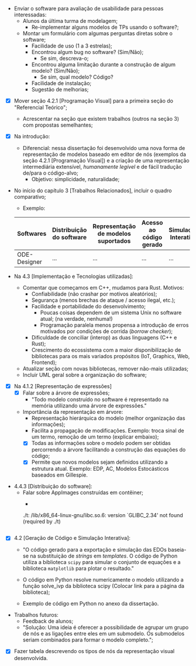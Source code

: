- Enviar o software para avaliação de usabilidade para pessoas interessadas:
    - Alunos da última turma de modelagem;
        - Re-implementar alguns modelos de TPs usando o software?;
    - Montar um formulário com algumas perguntas diretas sobre o software;
        - Facilidade de uso (1 a 3 estrelas);
        - Encontrou algum bug no software? (Sim/Não);
            - Se sim, descreva-o;
        - Encontrou alguma limitação durante a construção de algum modelo? (Sim/Não);
            - Se sim, qual modelo? Código?
        - Facilidade de instalação;
        - Sugestão de melhorias;

- [x] Mover seção 4.2.1 [Programação Visual] para a primeira seção do "Referencial Teórico";
    - Acrescentar na seção que existem trabalhos (outros na seção 3) com propostas semelhantes;

- [x] Na introdução:
    - Diferencial: nessa dissertação foi desenvolvido uma nova forma de representação de modelos baseado em editor de nós (exemplos da seção 4.2.1 [Programação Visual]) e a criação de uma representação intermediária extensível, *humanamente legível* e de fácil tradução de/para o código-alvo;
        - Objetivo: simplicidade, naturalidade;

- No início do capítulo 3 [Trabalhos Relacionados], incluir o quadro comparativo;
    - Exemplo:
    
    | Softwares | Distribuição do software | Representação de modelos suportados | Acesso ao código gerado | Simulação Interativa |
    | --- | --- | --- | --- | --- |
    | ODE-Designer | ... | ... | ... | ... |

- Na 4.3 [Implementação e Tecnologias utilizadas]:
    - Comentar que começamos em C++, mudamos para Rust. Motivos:
        - Confiabilidade (não crashar por motivos aleatórios);
        - Segurança (menos brechas de ataque / acesso ilegal, etc.);
        - Facilidade e portabilidade do desenvolvimento;
            - Poucas coisas dependem de um sistema Unix no software atual; (na verdade, nenhuma!)
            - Programação paralela menos propensa a introdução de erros motivados por condições de corrida (*borrow checker*);
        - Dificuldade de conciliar (interop) as duas linguagens (C++ e Rust);
        - Crescimento do ecossistema com a maior disponibilização de bibliotecas para os mais variados propósitos (IoT, Graphics, Web, Frontend);
    - Atualizar seção com novas bibliotecas, remover não-mais utilizadas;
    - Incluir UML geral sobre a organização do software;

- [x] Na 4.1.2 [Representação de expressões]
    - [x] Falar sobre a árvore de expressões;
        - "Todo modelo construído no software é representado na memória utilizando uma árvore de expressões."
    - Importância da representação em árvore:
        - Representação hierárquica do modelo (melhor organização das informações);
        - Facilita a propagação de modificações. Exemplo: troca sinal de um termo, remoção de um termo  (explicar embaixo);
        - [x] Todas as informações sobre o modelo podem ser obtidas percorrendo a árvore facilitando a construção das equações do código; 
        - [x] Permite que novos modelos sejam definidos utilizando a estrutura atual. Exemplo: EDP, AC, Modelos Estocásticos baseados em Gillespie.

- 4.4.3 [Distribuição do software]:
    - Falar sobre AppImages construídas em contêiner;
        - ```
        ./t: /lib/x86_64-linux-gnu/libc.so.6: version `GLIBC_2.34' not found (required by ./t)
        ```

- [x] 4.2 [Geração de Código e Simulação Interativa]:
    - "O código gerado para a exportação e simulação das EDOs baseia-se na substituição de *strings* em *templates*. O código de Python utiliza a biblioteca `scipy` para simular o conjunto de equações e a biblioteca `matplotlib` para plotar o resultado."

    - O código em Python resolve numericamente o modelo utilizando a função solve_ivp da biblioteca scipy (Colocar link para a página da biblioteca);
    - Exemplo de código em Python no anexo da dissertação.

- Trabalhos futuros:
    - Feedback de alunos;
    - "Solução: Uma ideia é oferecer a possibilidade de agrupar um grupo de nós e as ligações entre eles em um submodelo. Os submodelos seriam combinados para formar o modelo completo.";

- [x] Fazer tabela descrevendo os tipos de nós da representação visual desenvolvida.
